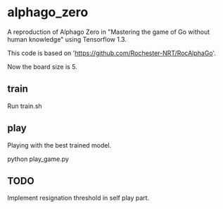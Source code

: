 # alphago_zero
A reproduction of Alphago Zero in "Mastering the game of Go without human knowledge" using Tensorflow 1.3.

This code is based on 'https://github.com/Rochester-NRT/RocAlphaGo'.

Now the board size is 5.

## train
Run train.sh 

## play
Playing with the best trained model.

python play_game.py

## TODO
Implement resignation threshold in self play part.
